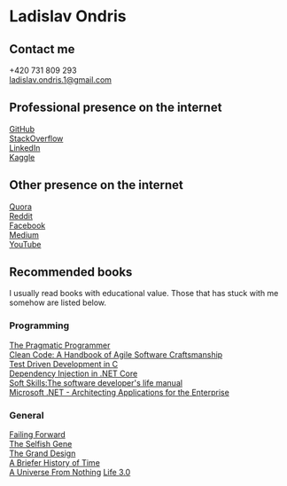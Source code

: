 # Ladislav Ondris

## Contact me
+420 731 809 293  
<ladislav.ondris.1@gmail.com>  

## Professional presence on the internet
[GitHub](https://github.com/LadaOndris/)  
[StackOverflow](https://stackoverflow.com/users/3961841/ladislav-ondris)  
[LinkedIn](https://www.linkedin.com/in/ladislav-ondris-12b80b116/)  
[Kaggle](https://www.kaggle.com/ladislavondris)  


## Other presence on the internet
[Quora](https://www.quora.com/profile/La%C4%8Fa-Ondris)  
[Reddit](https://www.reddit.com/user/LadaOndris)  
[Facebook](https://www.facebook.com/Ondris.Ladislav/)  
[Medium](https://medium.com/@ladislav.ondris.1)  
[YouTube](https://www.youtube.com/channel/UC6sES2uF7GoTXVe7p3Jz5cw)  

## Recommended books

I usually read books with educational value. Those that has stuck with me somehow are listed below.

### Programming 

[The Pragmatic Programmer](https://www.amazon.com/dp/0135957052/ref=cm_sw_em_r_mt_dp_TPJ1VTHVP25YNZPWV1MY?_encoding=UTF8&psc=1)  
[Clean Code: A Handbook of Agile Software Craftsmanship](https://www.amazon.com/dp/0132350882/ref=cm_sw_r_tw_dp_89DHWAY8THF2EA8ENYJQ)  
[Test Driven Development in C](https://www.bookdepository.com/Test-Driven-Development-C-James-W-Grenning/9781934356623)  
[Dependency Injection in .NET Core](https://www.bookdepository.com/Dependency-Injection-NET-Core-Mark-Seemann/9781617294730)  
[Soft Skills:The software developer's life manual](https://www.bookdepository.com/Soft-Skills-software-developers-life-manual-John-Sonmez/9781617292392)  
[Microsoft .NET - Architecting Applications for the Enterprise](https://www.amazon.com/gp/product/0735685355)  

### General

[Failing Forward](https://www.bookdepository.com/Failing-Forward-John-C-Maxwell/9780785288572)  
[The Selfish Gene](https://www.bookdepository.com/Selfish-Gene-Richard-Dawkins/9780198788607)  
[The Grand Design](https://www.bookdepository.com/Grand-Design-Leonard-Mlodinow/9780553819229)  
[A Briefer History of Time](https://www.bookdepository.com/Briefer-History-Time-Leonard-Mlodinow/9780593056974)  
[A Universe From Nothing](https://www.bookdepository.com/A-Universe-From-Nothing/9781471112683)
[Life 3.0](https://www.amazon.com/Life-3-0-Being-Artificial-Intelligence/dp/1101946598)
